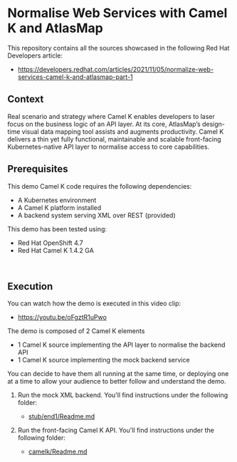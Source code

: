 # Normalise Web Services with Camel K and AtlasMap

This repository contains all the sources showcased in the following Red Hat Developers article:

 - https://developers.redhat.com/articles/2021/11/05/normalize-web-services-camel-k-and-atlasmap-part-1

## Context

Real scenario and strategy where Camel K enables developers to laser focus on the business logic of an API layer. At its core, AtlasMap’s design-time visual data mapping tool assists and augments productivity. Camel K delivers a thin yet fully functional, maintainable and scalable front-facing Kubernetes-native API layer to normalise access to core capabilities.

## Prerequisites

This demo Camel K code requires the following dependencies:

 - A Kubernetes environment
 - A Camel K platform installed
 - A backend system serving XML over REST (provided)

This demo has been tested using:
 - Red Hat OpenShift 4.7
 - Red Hat Camel K 1.4.2 GA


</br>

## Execution

You can watch how the demo is executed in this video clip:

 - https://youtu.be/oFgztR1uPwo

The demo is composed of 2 Camel K elements

 - 1 Camel K source implementing the API layer to normalise the backend API
 - 1 Camel K source implementing the mock backend service 

You can decide to have them all running at the same time, or deploying one at a time to allow your audience to better follow and understand the demo. 

1. Run the mock XML backend. You'll find instructions under the following folder:

   - [stub/end1/Readme.md](./stub/end1/Readme.md)

2. Run the front-facing Camel K API. You'll find instructions under the following folder:

   - [camelk/Readme.md](./camelk/Readme.md)

